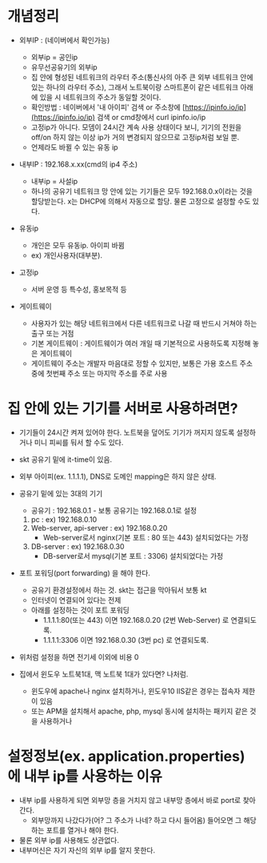 # 개념정리

- 외부IP : (네이버에서 확인가능)
    - 외부ip = 공인ip
    - 유무선공유기의 외부ip
    - 집 안에 형성된 네트워크의 라우터 주소(통신사의 아주 큰 외부 네트워크 안에 있는 하나의 라우터 주소), 그래서 노트북이랑 스마트폰이 같은 네트워크 아래에 있을 시 네트워크의 주소가 동일할 것이다.
    - 확인방법 : 네이버에서 '내 아이피' 검색 or 주소창에 [https://ipinfo.io/ip](https://ipinfo.io/ip) 검색 or cmd창에서 curl ipinfo.io/ip
    - 고정ip가 아니다. 모뎀이 24시간 계속 사용 상태이다 보니, 기기의 전원을 off/on 하지 않는 이상 ip가 거의 변경되지 않으므로 고정ip처럼 보일 뿐.
    - 언제라도 바뀔 수 있는 유동 ip
- 내부IP : 192.168.x.xx(cmd의 ip4 주소)
    - 내부ip = 사설ip
    - 하나의 공유기 네트워크 망 안에 있는 기기들은 모두 192.168.0.x이라는 것을 할당받는다. x는 DHCP에 의해서 자동으로 할당. 물론 고정으로 설정할 수도 있다.

- 유동ip
    - 개인은 모두 유동ip. 아이피 바뀜
    - ex) 개인사용자(대부분).

- 고정ip
    - 서버 운영 등 특수성, 홍보목적 등

- 게이트웨이
    - 사용자가 있는 해당 네트워크에서 다른 네트워크로 나갈 때 반드시 거쳐야 하는 출구 또는 거점
    - 기본 게이트웨이 : 게이트웨이가 여러 개일 때 기본적으로 사용하도록 지정해 놓은 게이트웨이
    - 게이트웨이 주소는 개발자 마음대로 정할 수 있지만, 보통은 가용 호스트 주소 중에 첫번째 주소 또는 마지막 주소를 주로 사용


# 집 안에 있는 기기를 서버로 사용하려면?
- 기기들이 24시간 켜져 있어야 한다. 노트북을 덮어도 기기가 꺼지지 않도록 설정하거나 미니 피씨를 둬서 할 수도 있다.
- skt 공유기 밑에 it-time이 있음.
- 외부 아이피(ex. 1.1.1.1), DNS로 도메인 mapping은 하지 않은 상태.
- 공유기 밑에 있는 3대의 기기 
    - 공유기 : 192.168.0.1 - 보통 공유기는 192.168.0.1로 설정
    1. pc : ex) 192.168.0.10 
    2. Web-server, api-server : ex) 192.168.0.20
        - Web-server로서 nginx(기본 포트 : 80 또는 443) 설치되었다는 가정
        <!-- - Api-server로서 embedded tomcat(기본 포트 : 25001) 설치되었다는 가정 -->
    3. DB-server : ex) 192.168.0.30
        - DB-server로서 mysql(기본 포트 : 3306) 설치되었다는 가정

- 포트 포워딩(port forwarding) 을 해야 한다.
    - 공유기 환경설정에서 하는 것. skt는 접근을 막아둬서 보통 kt
    - 인터넷이 연결되어 있다는 전제
    - 아래를 설정하는 것이 포트 포워딩
        - 1.1.1.1:80(또는 443) 이면 192.168.0.20 (2번 Web-Server) 로 연결되도록.
        - 1.1.1.1:3306 이면 192.168.0.30 (3번 pc) 로 연결되도록.

- 위처럼 설정을 하면 전기세 이외에 비용 0
- 집에서 윈도우 노트북1대, 맥 노트북 1대가 있다면? 나처럼.
    - 윈도우에 apache나 nginx 설치하거나, 윈도우10 IIS같은 경우는 접속자 제한이 있음
    - 또는 APM을 설치해서 apache, php, mysql 동시에 설치하는 패키지 같은 것을 사용하거나

# 설정정보(ex. application.properties) 에 내부 ip를 사용하는 이유
- 내부 ip를 사용하게 되면 외부망 층을 거치지 않고 내부망 층에서 바로 port로 찾아간다.
    - 외부망까지 나갔다가(어? 그 주소가 나네? 하고 다시 들어옴) 들어오면 그 해당하는 포트를 열거나 해야 한다.
- 물론 외부 ip를 사용해도 상관없다.
- 내부머신은 자기 자신의 외부 ip를 알지 못한다.

